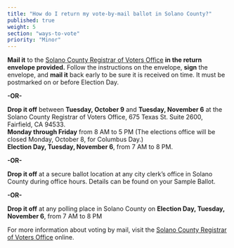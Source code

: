 ```yaml
---
title: "How do I return my vote-by-mail ballot in Solano County?"
published: true
weight: 5
section: "ways-to-vote"
priority: "Minor"
---
```


**Mail it** to the [Solano County Registrar of Voters Office](#section-election-office-contact) **in the return envelope provided.** Follow the instructions on the envelope, **sign** the envelope, and **mail it** back early to be sure it is received on time. It must be postmarked on or before Election Day.  

  **-OR-**  
  
**Drop it off** between **Tuesday, October 9** and **Tuesday, November 6** at the Solano County Registrar of Voters Office, 675 Texas St. Suite 2600, Fairfield, CA 94533.  
**Monday through Friday** from 8 AM to 5 PM (The elections office will be closed Monday, October 8, for Columbus Day.)  
**Election Day, Tuesday, November 6**, from 7 AM to 8 PM.  

  **-OR-**  

**Drop it off** at a secure ballot location at any city clerk’s office in Solano County during office hours. Details can be found on your Sample Ballot.  

  **-OR-**  
  
**Drop it off** at any polling place in Solano County on **Election Day, Tuesday, November 6**, from 7 AM to 8 PM  

For more information about voting by mail, visit the [Solano County Registrar of Voters Office](http://www.solanocounty.com/depts/rov/voting_by_mail/default.asp) online.  
